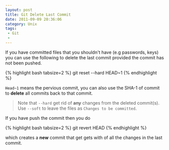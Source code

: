 ```yaml
---
layout: post
title: Git Delete Last Commit
date: 2011-09-09 20:36:06
category: Unix
tags:
 - Git
 - 
---
```


If you have committed files that you shouldn't have (e.g passwords, keys) you can use the following to delete the last commit provided the commit has not been pushed. 

{% highlight bash tabsize=2 %}
git reset --hard HEAD~1
{% endhighlight %}

`Head~1` means the pervious commit, you can also use the SHA-1 of commit to **delete** all commits back to that commit.  

>   Note that `--hard` get rid of **any** changes from the deleted commit(s). Use `--soft` to leave the files as `Changes to be committed`.

If you have push the commit then you do 

{% highlight bash tabsize=2 %}
git revert HEAD
{% endhighlight %}

which creates a **new** commit that get gets with of all the changes in the last commit.